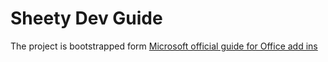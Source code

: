 Sheety Dev Guide
==============
The project is bootstrapped form [Microsoft official guide for Office add ins](https://docs.microsoft.com/en-us/office/dev/add-ins/quickstarts/excel-quickstart-angular)

